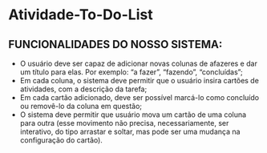 # Atividade-To-Do-List

## FUNCIONALIDADES DO NOSSO SISTEMA: 
- O usuário deve ser capaz de adicionar novas colunas de afazeres e dar um título para elas. Por exemplo: “a fazer”, “fazendo”, “concluídas”;
- Em cada coluna, o sistema deve permitir que o usuário insira cartões de atividades, com a descrição da tarefa;
- Em cada cartão adicionado, deve ser possível marcá-lo como concluído ou removê-lo da coluna em questão;
- O sistema deve permitir que usuário mova um cartão de uma coluna para outra (esse movimento não precisa, necessariamente, ser interativo, do tipo arrastar e soltar, mas pode ser uma mudança na configuração do cartão).
